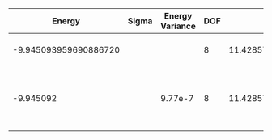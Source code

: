 | Energy                | Sigma | Energy Variance | DOF | Einf              | Method                                                     | Data Repository                    |
|-----------------------|-------|-----------------|-----|-------------------|------------------------------------------------------------|------------------------------------|
| -9.945093959690886720 |       |                 | 8   | 11.42857142857143 | Lanczos (Quspin + Scipy)                                   | https://weinbe58.github.io/QuSpin/ |
| -9.945092             |       | 9.77e-7         | 8   | 11.42857142857143 | DMRG (MaxBondDim ~1500, Extrap Eng = -9.9450941 +/- 2.9e-7 |                                    |
